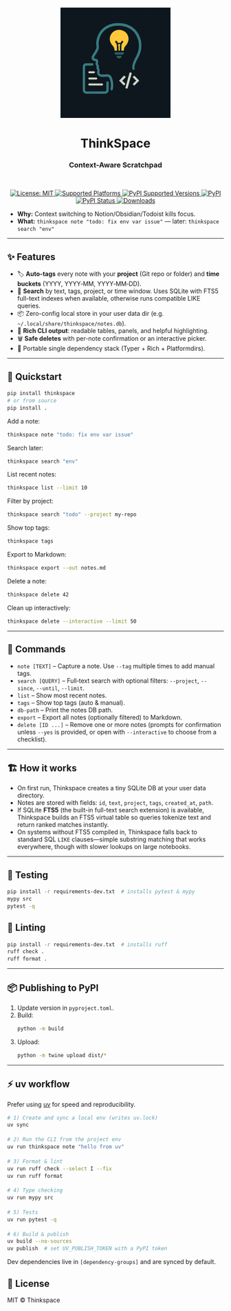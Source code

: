 <p align="center">
<a href="https://github.com/sashsinha/thinkspace">
  <img alt="ThinkSpace Logo" src="https://raw.githubusercontent.com/sashsinha/thinkspace/main/logo.png" width=256 height=256>
</a>
</p>

<h1 align="center">ThinkSpace</h1>

<h3 align="center">Context-Aware Scratchpad</h3>

<br/>

<p align="center">
<a href="https://raw.githubusercontent.com/sashsinha/thinkspace/main/LICENSE">
  <img alt="License: MIT" src="https://img.shields.io/badge/license-MIT-green.svg">
</a>
<a href="https://pypi.org/project/thinkspace/">
  <img src="https://img.shields.io/badge/platform-windows%20%7C%20linux%20%7C%20macos-lightgrey" alt="Supported Platforms">
</a>
<a href="https://pypi.org/project/thinkspace/">
  <img alt="PyPI Supported Versions" src="https://img.shields.io/pypi/pyversions/thinkspace.svg">
</a>
<a href="https://pypi.org/project/thinkspace/">
  <img alt="PyPI" src="https://img.shields.io/pypi/v/thinkspace">
</a>
<a href="https://pypi.org/project/thinkspace/">
  <img alt="PyPI Status" src="https://img.shields.io/pypi/status/thinkspace">
</a>
<a href="https://pepy.tech/project/thinkspace">
  <img alt="Downloads" src="https://pepy.tech/badge/thinkspace">
</a>
</p>

- **Why:** Context switching to Notion/Obsidian/Todoist kills focus.
- **What:** `thinkspace note "todo: fix env var issue"` — later: `thinkspace search "env"`

---

## ✨ Features

- 🏷️ **Auto-tags** every note with your **project** (Git repo or folder) and **time buckets** (YYYY, YYYY‑MM, YYYY‑MM‑DD).
- 🔎 **Search** by text, tags, project, or time window. Uses SQLite with FTS5 full-text indexes when available, otherwise runs compatible LIKE queries.
- 📦 Zero-config local store in your user data dir (e.g. `~/.local/share/thinkspace/notes.db`).
- 🎨 **Rich CLI output**: readable tables, panels, and helpful highlighting.
- 🗑️ **Safe deletes** with per-note confirmation or an interactive picker.
- 🧰 Portable single dependency stack (Typer + Rich + Platformdirs).

---

## 🚀 Quickstart

```bash
pip install thinkspace
# or from source
pip install .
```

Add a note:

```bash
thinkspace note "todo: fix env var issue"
```

Search later:

```bash
thinkspace search "env"
```

List recent notes:

```bash
thinkspace list --limit 10
```

Filter by project:

```bash
thinkspace search "todo" --project my-repo
```

Show top tags:

```bash
thinkspace tags
```

Export to Markdown:

```bash
thinkspace export --out notes.md
```

Delete a note:

```bash
thinkspace delete 42
```

Clean up interactively:

```bash
thinkspace delete --interactive --limit 50
```

---

## 🧩 Commands

- `note [TEXT]` – Capture a note. Use `--tag` multiple times to add manual tags.
- `search [QUERY]` – Full‑text search with optional filters: `--project`, `--since`, `--until`, `--limit`.
- `list` – Show most recent notes.
- `tags` – Show top tags (auto & manual).
- `db-path` – Print the notes DB path.
- `export` – Export all notes (optionally filtered) to Markdown.
- `delete [ID ...]` – Remove one or more notes (prompts for confirmation unless `--yes` is provided, or open with `--interactive` to choose from a checklist).

---

## 🏗️ How it works

- On first run, Thinkspace creates a tiny SQLite DB at your user data directory.
- Notes are stored with fields: `id`, `text`, `project`, `tags`, `created_at`, `path`.
- If SQLite **FTS5** (the built-in full-text search extension) is available, Thinkspace builds an FTS5 virtual table so queries tokenize text and return ranked matches instantly.
- On systems without FTS5 compiled in, Thinkspace falls back to standard SQL `LIKE` clauses—simple substring matching that works everywhere, though with slower lookups on large notebooks.

---

## 🧪 Testing

```bash
pip install -r requirements-dev.txt  # installs pytest & mypy
mypy src
pytest -q
```

## 🧹 Linting

```bash
pip install -r requirements-dev.txt  # installs ruff
ruff check .
ruff format .
```

---

## 📦 Publishing to PyPI

1. Update version in `pyproject.toml`.
2. Build:
   ```bash
   python -m build
   ```
3. Upload:
   ```bash
   python -m twine upload dist/*
   ```

---


## ⚡ uv workflow

Prefer using [uv](https://docs.astral.sh/uv/) for speed and reproducibility.

```bash
# 1) Create and sync a local env (writes uv.lock)
uv sync

# 2) Run the CLI from the project env
uv run thinkspace note "hello from uv"

# 3) Format & lint
uv run ruff check --select I --fix
uv run ruff format

# 4) Type checking
uv run mypy src

# 5) Tests
uv run pytest -q

# 6) Build & publish
uv build --no-sources
uv publish  # set UV_PUBLISH_TOKEN with a PyPI token
```

Dev dependencies live in `[dependency-groups]` and are synced by default.


## 📝 License

MIT © Thinkspace
